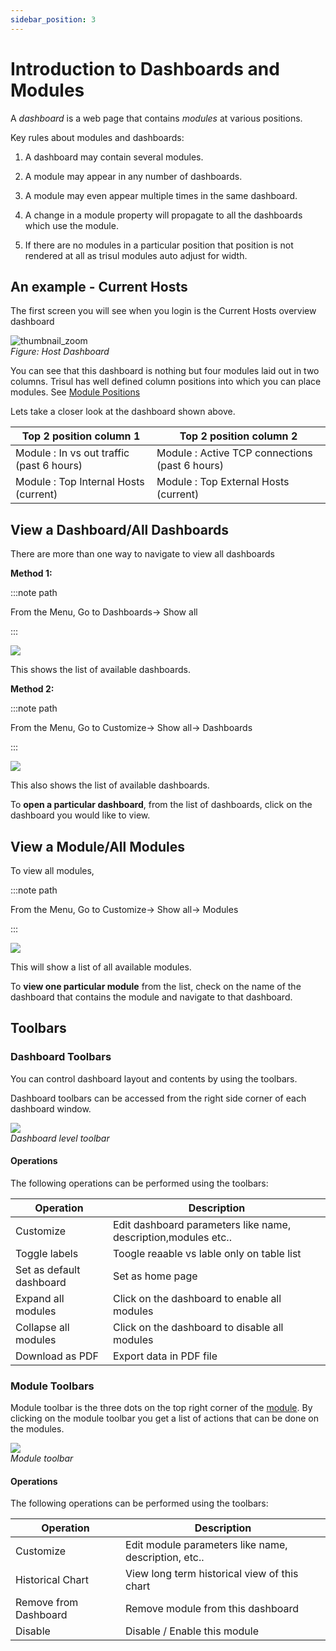 ```yaml
---
sidebar_position: 3
---
```


# Introduction to Dashboards and Modules

A *dashboard* is a web page that contains *modules* at various
positions.

Key rules about modules and dashboards:

1. A dashboard may contain several modules.  

2. A module may appear in any number of dashboards.  

3. A module may even appear multiple times in the same dashboard.  

4. A change in a module property will propagate to all the dashboards
   which use the module.  

5. If there are no modules in a particular position that position is not
   rendered at all as trisul modules auto adjust for width.

## An example - Current Hosts

The first screen you will see when you login is the Current Hosts
overview dashboard

![thumbnail_zoom](images/host_dashboard.png "thumbnail_zoom")  
*Figure: Host Dashboard*

You can see that this dashboard is nothing but four modules laid out in
two columns. Trisul has well defined column positions into which you can
place modules. See [Module Positions](/docs/ug/ui/dashmod_intro#how-to-add-modules-to-the-dashboard)

Lets take a closer look at the dashboard shown above.

| Top 2 position column 1                   | Top 2 position column 2                        |
| ----------------------------------------- | ---------------------------------------------- |
| Module : In vs out traffic (past 6 hours) | Module : Active TCP connections (past 6 hours) |
| Module : Top Internal Hosts (current)     | Module : Top External Hosts (current)          |

## View a Dashboard/All Dashboards

There are more than one way to navigate to view all dashboards

**Method 1:**

:::note path

From the Menu, Go to Dashboards-> Show all

:::

![](images/viewalldashboards.png)

This shows the list of available dashboards.

**Method 2:**

:::note path

From the Menu, Go to Customize-> Show all-> Dashboards

:::

![](images/viewalldashboards1.png)

This also shows the list of available dashboards.

To **open a particular dashboard**, from the list of dashboards, click on the dashboard you would like to view.

## View a Module/All Modules

To view all modules,

:::note path

From the Menu, Go to Customize-> Show all-> Modules

:::

![](images/viewallmodules.png)

This will show a list of all available modules.

To **view one particular module** from the list, check on the name of the dashboard that contains the module and navigate to that dashboard.

## Toolbars

### Dashboard Toolbars

You can control dashboard layout and contents by using the toolbars.

Dashboard toolbars can be accessed from the right side corner of each
dashboard window. 

![](images/toolbars/dashboard_icons.png)  
*Dashboard level toolbar*

#### Operations

The following operations can be performed using the toolbars:

| Operation                | Description                                                    |
| ------------------------ | -------------------------------------------------------------- |
| Customize                | Edit dashboard parameters like name, description,modules etc.. |
| Toggle labels            | Toogle reaable vs lable only on table list                     |
| Set as default dashboard | Set as home page                                               |
| Expand all modules       | Click on the dashboard to enable all modules                   |
| Collapse all modules     | Click on the dashboard to disable all modules                  |
| Download as PDF          | Export data in PDF file                                        |

### Module Toolbars

Module toolbar is the three dots on the top right corner of the [module](/docs/ug/ui/dashmod_intro#view-a-moduleall-modules). By clicking on the module toolbar you get a list of actions that can be done on the modules.

![](images/toolbars/module_icons.png)  
*Module toolbar*

#### Operations

The following operations can be performed using the toolbars:

| Operation             | Description                                          |
| --------------------- | ---------------------------------------------------- |
| Customize             | Edit module parameters like name, description, etc.. |
| Historical Chart      | View long term historical view of this chart         |
| Remove from Dashboard | Remove module from this dashboard                    |
| Disable               | Disable / Enable this module                         |
